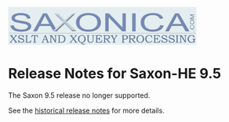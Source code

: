 <img src="https://github.com/Saxonica/Saxon-HE/blob/main/img/logo.gif"
      alt="The Saxonica logo"
      width="384px"
      />

# Release Notes for Saxon-HE 9.5

The Saxon 9.5 release no longer supported.

See the [historical release notes](readme95.txt) for more details.
